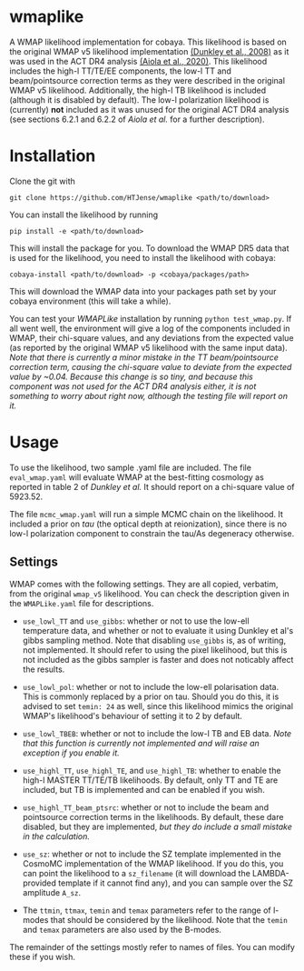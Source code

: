 # wmaplike

A WMAP likelihood implementation for cobaya. This likelihood is based on the original WMAP v5 likelihood implementation [(Dunkley et al., 2008)](https://arxiv.org/abs/0803.0586) as it was used in the ACT DR4 analysis [(Aiola et al., 2020)](https://arxiv.org/abs/2007.07288). This likelihood includes the high-l TT/TE/EE components, the low-l TT and beam/pointsource correction terms as they were described in the original WMAP v5 likelihood. Additionally, the high-l TB likelihood is included (although it is disabled by default). The low-l polarization likelihood is (currently) **not** included as it was unused for the original ACT DR4 analysis (see sections 6.2.1 and 6.2.2 of _Aiola et al._ for a further description).

# Installation

Clone the git with

``git clone https://github.com/HTJense/wmaplike <path/to/download>``

You can install the likelihood by running

``pip install -e <path/to/download>``

This will install the package for you. To download the WMAP DR5 data that is used for the likelihood, you need to install the likelihood with cobaya:

``cobaya-install <path/to/download> -p <cobaya/packages/path>``

This will download the WMAP data into your packages path set by your cobaya environment (this will take a while).

You can test your _WMAPLike_ installation by running `python test_wmap.py`. If all went well, the environment will give a log of the components included in WMAP, their chi-square values, and any deviations from the expected value (as reported by the original WMAP v5 likelihood with the same input data). _Note that there is currently a minor mistake in the TT beam/pointsource correction term, causing the chi-square value to deviate from the expected value by ~0.04. Because this change is so tiny, and because this component was not used for the ACT DR4 analysis either, it is not something to worry about right now, although the testing file will report on it._

# Usage

To use the likelihood, two sample .yaml file are included. The file `eval_wmap.yaml` will evaluate WMAP at the best-fitting cosmology as reported in table 2 of _Dunkley et al._ It should report on a chi-square value of 5923.52.

The file `mcmc_wmap.yaml` will run a simple MCMC chain on the likelihood. It included a prior on _tau_ (the optical depth at reionization), since there is no low-l polarization component to constrain the tau/As degeneracy otherwise.

## Settings

WMAP comes with the following settings. They are all copied, verbatim, from the original `wmap_v5` likelihood. You can check the description given in the `WMAPLike.yaml` file for descriptions.

- `use_lowl_TT` and `use_gibbs`: whether or not to use the low-ell temperature data, and whether or not to evaluate it using Dunkley et al's gibbs sampling method. Note that disabling `use_gibbs` is, as of writing, not implemented. It should refer to using the pixel likelihood, but this is not included as the gibbs sampler is faster and does not noticably affect the results.

- `use_lowl_pol`: whether or not to include the low-ell polarisation data. This is commonly replaced by a prior on tau. Should you do this, it is advised to set `temin: 24` as well, since this likelihood mimics the original WMAP's likelihood's behaviour of setting it to 2 by default.

- `use_lowl_TBEB`: whether or not to include the low-l TB and EB data. _Note that this function is currently not implemented and will raise an exception if you enable it._

- `use_highl_TT`, `use_highl_TE`, and `use_highl_TB`: whether to enable the high-l MASTER TT/TE/TB likelihoods. By default, only TT and TE are included, but TB is implemented and can be enabled if you wish.

- `use_highl_TT_beam_ptsrc`: whether or not to include the beam and pointsource correction terms in the likelihoods. By default, these dare disabled, but they are implemented, _but they do include a small mistake in the calculation._

- `use_sz`: whether or not to include the SZ template implemented in the CosmoMC implementation of the WMAP likelihood. If you do this, you can point the likelihood to a `sz_filename` (it will download the LAMBDA-provided template if it cannot find any), and you can sample over the SZ amplitude `A_sz`.

- The `ttmin`, `ttmax`, `temin` and `temax` parameters refer to the range of l-modes that should be considered by the likelihood. Note that the `temin` and `temax` parameters are also used by the B-modes.

The remainder of the settings mostly refer to names of files. You can modify these if you wish.
